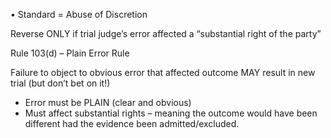• Standard = Abuse of Discretion

Reverse ONLY if trial judge’s error affected a “substantial right of the party”

Rule 103(d) – Plain Error Rule

Failure to object to obvious error that affected outcome MAY result in new trial (but don’t bet on it!)
- Error must be PLAIN (clear and obvious)
- Must affect substantial rights – meaning the outcome would have been different had the evidence been admitted/excluded.